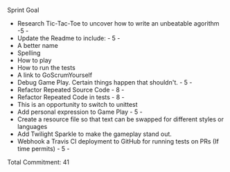 Sprint Goal

 - Research Tic-Tac-Toe to uncover how to write an unbeatable agorithm -5 -
 - Update the Readme to include: - 5 -
  - A better name
  - Spelling
  - How to play
  - How to run the tests
  - A link to GoScrumYourself
 - Debug Game Play. Certain things happen that shouldn't. - 5 -
 - Refactor Repeated Source Code - 8 -
 - Refactor Repeated Code in tests - 8 -
  - This is an opportunity to switch to unittest
 - Add personal expression to Game Play - 5 -
  - Create a resource file so that text can be swapped for different styles or languages
  - Add Twilight Sparkle to make the gameplay stand out. 
 - Webhook a Travis CI deployment to GitHub for running tests on PRs (If time permits) - 5 -


Total Commitment: 41
